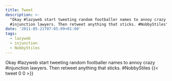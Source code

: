```yaml
---
title: Tweet
description: >-
  "Okay #lazyweb start tweeting random footballer names to annoy crazy
  #injunction lawyers. Then retweet anything that sticks. #NobbyStiles"
date: '2011-05-21T07:05:09+01:00'
tags:
  - lazyweb
  - injunction
  - NobbyStiles
---
```

Okay #lazyweb start tweeting random footballer names to annoy crazy #injunction lawyers. Then retweet anything that sticks. #NobbyStiles
      {{< tweet 0 0 >}}
    
